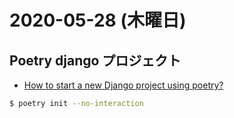 # 2020-05-28 (木曜日)

## Poetry django プロジェクト

- [How to start a new Django project using poetry?](https://stackoverflow.com/questions/60251799/how-to-start-a-new-django-project-using-poetry)


~~~bash
$ poetry init --no-interaction
~~~